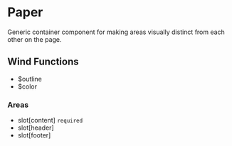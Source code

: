 # Paper

Generic container component for making areas visually distinct from each
other on the page.

## Wind Functions
- $outline
- $color

### Areas
- slot[content] `required`
- slot[header]
- slot[footer]

[html: examples/paper.html : component.md]: #
